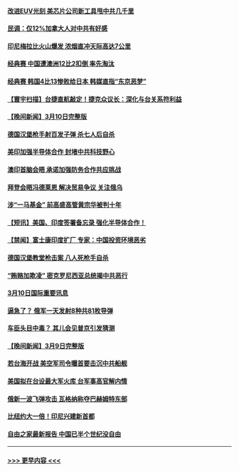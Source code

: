 #### [改进EUV光刻 美芯片公司新工具甩中共几千里](../pages/prog202/a103666733.md?t=03120043) 
#### [民调：仅12%加拿大人对中共有好感](../pages/prog202/a103666730.md?t=03120043) 
#### [印尼梅拉比火山爆发 浓烟直冲天际高达7公里](../pages/prog202/a103666751.md?t=03120043) 
#### [经典赛 中国遭澳洲12比2扣倒 率先淘汰](../pages/prog202/a103666735.md?t=03120043) 
#### [经典赛 韩国4比13惨败给日本 韩媒直指“东京恶梦”](../pages/prog202/a103666686.md?t=03120043) 
#### [【寰宇扫描】台捷直航敲定！捷克众议长：深化与台关系符利益](../pages/prog202/a103666615.md?t=03120043) 
#### [【晚间新闻】3月10日完整版](../pages/prog202/a103666622.md?t=03120043) 
#### [德国汉堡枪手射百发子弹 杀七人后自杀](../pages/prog202/a103666502.md?t=03120043) 
#### [美印加强半导体合作 封堵中共科技野心](../pages/prog202/a103666495.md?t=03120043) 
#### [澳印首脑会晤 承诺加强防务合作共应挑战](../pages/prog202/a103666497.md?t=03120043) 
#### [拜登会晤冯德莱恩 解决贸易争议 关注俄乌](../pages/prog202/a103666493.md?t=03120043) 
#### [涉“一马基金” 前高盛高管黄宗华被判十年](../pages/prog202/a103666289.md?t=03120043) 
#### [【短讯】美国、印度签署备忘录 强化半导体合作！](../pages/prog202/a103666287.md?t=03120043) 
#### [【禁闻】富士康印度扩厂 专家：中国投资环境恶劣](../pages/prog202/a103666305.md?t=03120043) 
#### [德国汉堡教堂枪击案 八人死枪手自杀](../pages/prog202/a103666285.md?t=03120043) 
#### [“贿赂加欺凌” 密克罗尼西亚总统揭中共恶行](../pages/prog202/a103666070.md?t=03120043) 
#### [3月10日国际重要讯息](../pages/prog202/a103666080.md?t=03120043) 
#### [逼急了？ 俄军一天发射8种共81枚导弹](../pages/prog202/a103666067.md?t=03120043) 
#### [车臣头目中毒？ 其儿会见普京引发猜测](../pages/prog202/a103666073.md?t=03120043) 
#### [【晚间新闻】3月9日完整版](../pages/prog202/a103665881.md?t=03120043) 
#### [若台海开战 美空军司令曝首要击沉中共船舰](../pages/prog202/a103665886.md?t=03120043) 
#### [美国拟在台设最大军火库 台军事高官解内情](../pages/prog202/a103665876.md?t=03120043) 
#### [俄新一波飞弹攻击 瓦格纳称夺巴赫姆特东部](../pages/prog202/a103665884.md?t=03120043) 
#### [比纽约大一倍！印尼兴建新首都](../pages/prog202/a103665785.md?t=03120043) 
#### [自由之家最新报告 中国已半个世纪没自由](../pages/prog202/a103665787.md?t=03120043) 

----
#### [ >>> 更早内容 <<< ](../indexes/prog202-earlier.md)
